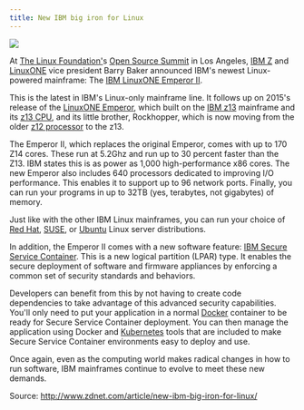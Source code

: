 ```yaml
---
title: New IBM big iron for Linux
---
```


![](http://ibmsystemsmag.com/getattachment/36800587-d269-44f7-9e80-775f384c76fb)

At [The Linux Foundation'](https://www.linuxfoundation.org/)s [Open Source Summit](http://events.linuxfoundation.org/events/open-source-summit-north-america) in Los Angeles, [IBM Z](https://www.ibm.com/systems/z/) and [LinuxONE](https://www.ibm.com/linuxone) vice president Barry Baker announced IBM's newest Linux-powered mainframe: The [IBM LinuxONE Emperor II](https://www.ibm.com/us-en/marketplace/linuxone-emperor-ii).

This is the latest in IBM's Linux-only mainframe line. It follows up on 2015's release of the [LinuxONE Emperor](http://www-01.ibm.com/common/ssi/cgi-bin/ssialias?subtype=ST&infotype=SA&htmlfid=ZS303042USEN&attachment=ZS303042USEN.PDF), which built on the [IBM z13](http://www.zdnet.com/article/ibm-rolls-out-z13-repositions-mainframe-for-mobile-transactions/) mainframe and its [z13 CPU](http://www.redbooks.ibm.com/abstracts/sg248251.html), and its little brother, Rockhopper, which is now moving from the older [z12 processor](http://www.redbooks.ibm.com/redbooks/pdfs/sg248049.pdf) to the z13.

The Emperor II, which replaces the original Emperor, comes with up to 170 Z14 cores. These run at 5.2Ghz and run up to 30 percent faster than the Z13. IBM states this is as power as 1,000 high-performance x86 cores. The new Emperor also includes 640 processors dedicated to improving I/O performance. This enables it to support up to 96 network ports. Finally, you can run your programs in up to 32TB \(yes, terabytes, not gigabytes\) of memory.

Just like with the other IBM Linux mainframes, you can run your choice of [Red Hat](https://www.redhat.com/en), [SUSE](https://www.suse.com/), or [Ubuntu](https://www.ubuntu.com/) Linux server distributions.

In addition, the Emperor II comes with a new software feature: [IBM Secure Service Container](https://www.ibm.com/support/knowledgecenter/en/HW11R/com.ibm.hwmca.kc_se.doc/introductiontotheconsole/wn2131zaci.html). This is a new logical partition \(LPAR\) type. It enables the secure deployment of software and firmware appliances by enforcing a common set of security standards and behaviors.

Developers can benefit from this by not having to create code dependencies to take advantage of this advanced security capabilities. You'll only need to put your application in a normal [Docker](https://www.docker.com/) container to be ready for Secure Service Container deployment. You can then manage the application using Docker and [Kubernetes](https://kubernetes.io/) tools that are included to make Secure Service Container environments easy to deploy and use.

Once again, even as the computing world makes radical changes in how to run software, IBM mainframes continue to evolve to meet these new demands.

Source: http://www.zdnet.com/article/new-ibm-big-iron-for-linux/

